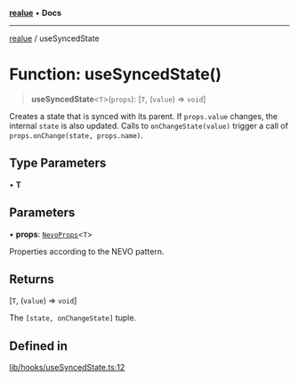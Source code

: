[**realue**](../README.md) • **Docs**

***

[realue](../README.md) / useSyncedState

# Function: useSyncedState()

> **useSyncedState**\<`T`\>(`props`): [`T`, (`value`) => `void`]

Creates a state that is synced with its parent.
If `props.value` changes, the internal `state` is also updated.
Calls to `onChangeState(value)` trigger a call of `props.onChange(state, props.name)`.

## Type Parameters

• **T**

## Parameters

• **props**: [`NevoProps`](../type-aliases/NevoProps.md)\<`T`\>

Properties according to the NEVO pattern.

## Returns

[`T`, (`value`) => `void`]

The `[state, onChangeState]` tuple.

## Defined in

[lib/hooks/useSyncedState.ts:12](https://github.com/nevoland/realue/blob/f4b19517a70849cd9acdbd330ff073726e13ba1f/lib/hooks/useSyncedState.ts#L12)
